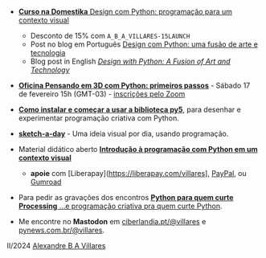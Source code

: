 
- [**Curso na Domestika** Design com Python: programação para um contexto visual](
https://www.domestika.org/pt/courses/4307-design-com-python-programacao-para-um-contexto-visual/a_b_a_villares)
  - Desconto de 15% com `A_B_A_VILLARES-15LAUNCH`
  - Post no blog em Português [Design com Python: uma fusão de arte e tecnologia](https://www.domestika.org/pt/blog/12306-design-com-python-um-fusao-de-arte-e-tecnologia?ttag=a_b_a_villares)
  - Blog post in English [*Design with Python: A Fusion of Art and Technology*](https://www.domestika.org/pt/blog/12310-design-with-python-a-fusion-of-art-and-technology?ttag=a_b_a_villares)

- [**Oficina Pensando em 3D com Python: primeiros passos**](https://www.youtube.com/watch?v=4ZQ4Af8eoZs) - Sábado 17 de fevereiro 15h (GMT-03) - [inscrições pelo Zoom](https://zoom.us/j/93655566518?pwd=UDR3RG5nL1JLeG01cTZwenpodzMyZz09)
  
- [**Como instalar e começar a usar a biblioteca py5**](https://abav.lugaralgum.com/como-instalar-py5/), para desenhar e experimentar programação criativa com Python.

- [**sketch-a-day**](https://abav.lugaralgum.com/sketch-a-day) - Uma ideia visual por dia, usando programação.
 
- Material didático aberto [**Introdução à programação com Python em um contexto visual**](https://abav.lugaralgum.com/material-aulas/)
  - **apoie** com [Liberapay](https://liberapay.com/villares], [PayPal](https://www.paypal.com/donate/?hosted_button_id=5B4MZ78C9J724), ou [Gumroad](https://gumroad.com/villares) 

- Para pedir as gravações dos encontros [ **Python para quem curte Processing** ...e programação criativa pra quem curte Python](https://form.jotform.com/233352075438658).

- Me encontre no **Mastodon** em [ciberlandia.pt/@villares](https://ciberlandia.pt/@villares) e [pynews.com.br/@villares](https://pynews.com.br/@villares).

II/2024 [Alexandre B A Villares](https://abav.lugaralgum.com)
